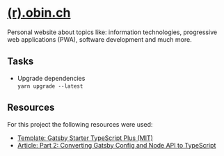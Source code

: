 # [(r).obin.ch](https://r.obin.ch)

Personal website about topics like: information technologies, progressive web applications (PWA), software development and much more.

## Tasks

- Upgrade dependencies <br> `yarn upgrade --latest`

## Resources

For this project the following resources were used:

- [Template: Gatsby Starter TypeScript Plus (MIT)](https://github.com/resir014/gatsby-starter-typescript-plus)
- [Article: Part 2: Converting Gatsby Config and Node API to TypeScript](https://www.extensive.one/converting-gatsby-config-and-node-api-to-typescript/)
